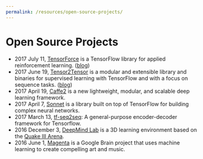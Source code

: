 ```yaml
---
permalink: /resources/open-source-projects/
---
```

# Open Source Projects

* 2017 July 11, [TensorForce](https://reinforce.io/) is a TensorFlow library for applied reinforcement learning. ([blog](https://reinforce.io/blog/introduction-to-tensorforce/))
* 2017 June 19, [Tensor2Tensor](https://github.com/tensorflow/tensor2tensor) is a modular and extensible library and binaries for supervised learning with TensorFlow and with a focus on sequence tasks. ([blog](https://research.googleblog.com/2017/06/accelerating-deep-learning-research.html))
* 2017 April 19, [Caffe2](http://caffe2.ai/) is a new lightweight, modular, and scalable deep learning framework.
* 2017 April 7, [Sonnet](https://github.com/deepmind/sonnet) is a library built on top of TensorFlow for building complex neural networks.
* 2017 March 13, [tf-seq2seq](https://google.github.io/seq2seq/): A general-purpose encoder-decoder framework for Tensorflow.
* 2016 December 3, [DeepMind Lab](https://github.com/deepmind/lab) is a 3D learning environment based on the [Quake III Arena](https://github.com/id-Software/Quake-III-Arena).
* 2016 June 1, [Magenta](https://magenta.tensorflow.org/) is a Google Brain project that uses machine learning to create compelling art and music.
